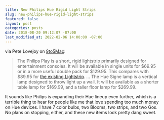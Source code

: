 ```yaml
---
title: New Philips Hue Rigid Light Strips
slug: new-philips-hue-rigid-light-strips
featured: false
layout: post
categories: posts
date: 2018-08-20 09:12:07 -07:00
last_modified_at: 2022-02-06 14:00:00 -07:00
---
```


via Pete Lovejoy on [9to5Mac](https://9to5mac.com/2018/08/20/philips-hue-signe-play/):

>  The Philips Play is a short, rigid lightstrip primarily designed for entertainment consoles. It will be available in single units for $69.95 or in a more useful double pack for $129.95. This compares with $89.95 for [the existing Lightstrip](https://amzn.to/2vZg1Nx).
> …
> The Hue Signe lamp is a vertical lamp designed to throw light up a wall. It will be available as a shorter table lamp for $169.99, and a taller floor lamp for $269.99.

It sounds like Philips is expanding their Hue lineup even further, which is a terrible thing to hear for people like me that love spending too much money on Hue devices. I have 7 color bulbs, two Blooms, two strips, and two Gos. No plans on stopping, either, and these new items look pretty dang sweet.

